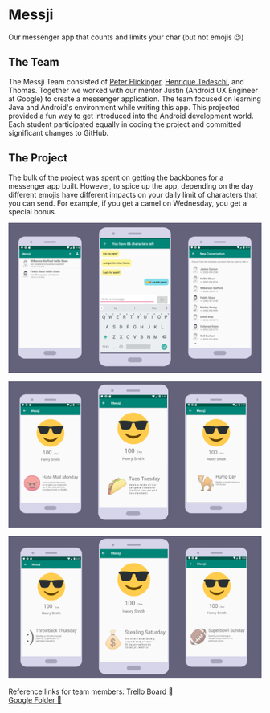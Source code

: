 # Messji
Our messenger app that counts and limits your char (but not emojis 😉)

## The Team

The Messji Team consisted of [Peter Flickinger](https://peterfoxflick.github.io/), [Henrique Tedeschi](henriquetedeschi.com), and Thomas. Together we worked with our mentor Justin (Android UX Engineer at Google) to create a messenger application. The team focused on learning Java and Android's environment while writing this app. This projected provided a fun way to get introduced into the Android development world. Each student participated equally in coding the project and committed significant changes to GitHub. 

## The Project

The bulk of the project was spent on getting the backbones for a messenger app built. However, to spice up the app, depending on the day different emojis have different impacts on your daily limit of characters that you can send. For example, if you get a camel on Wednesday, you get a special bonus. 

![Home Screens](MainScreens.png)

![Daily Deals 1](DailyDeals2.png)

![Daily Deals 2](DailyDeals1.png)




Reference links for team members:
[Trello Board 🐺](https://trello.com/b/ToJsQBHP/messji)  
[Google Folder 📄](https://drive.google.com/drive/u/0/folders/16Vr0-vgUZIk3y8BdzbQbM3RVXWoTErUo)  


